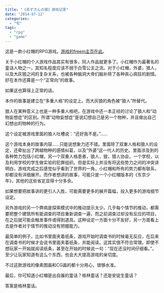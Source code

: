 ```yaml
---
title: "《赤ずきんの狼》游戏记录"
date: "2014-07-12"
categories: 
  - "宅"
tags: 
  - "rpg"
  - "game"
---
```


这是一款小红帽的RPG游戏。[游戏的freem主页在此](http://www.freem.ne.jp/win/game/6892 "赤ずきんの狼")。

关于小红帽的个人游戏作品其实有很多，同人作品就更多了。小红帽作为最著名的童话人物之一，其知名程度应该不弱于白雪公主之流。对于小红帽，外婆，猎人，以及大灰狼之间的复杂关系，也被各种脑洞大帝们脑补除了各种丧心病狂的剧情。好在本作还算是一个“正常向”的故事。

如果这也算得上正常的话。

本作的故事是建立在“多重人格”的设定上。而大灰狼的角色被“狼人”所替代。

狼人在某种意义上也是一种多重人格吧，在游戏中还一本正经的讨论了狼人和“动物妄想症”的区别。所谓“动物妄想症”是说幻想自己是另一个物种，并且做出自己幻想出的物种的行为。

这个设定被游戏里面的狼人吐槽说：“还好我不是。”……

这个游戏本身的故事内容……只能说想象力还不错。里面除了双重人格和狼人的设定，还牵扯出了跨越物种的感情纠葛，以及“外婆”这一代人的历史。里面涉及到的各种势力包括小红帽，另一个双重人格患者，狼人，狼，猎人协会，一个学校，以及利用学校的学生做实验的犯罪组织。但是实际上并没有将这些势力之间的冲突讲明白，游戏完成之后感觉似乎看到了世界的一角，小红帽和所有的势力都有联系，却都没有详细展开。而作者想讲的故事，可能只是一个小红帽版本的《东京少年》，其他的这些省定显得十分多余。

如果想要把故事讲的更引人入胜，可能需要更多的展开篇幅，投入更多的游戏细节设定。

另外游戏的另一个弊病是探索模式中的推动提示太少。几乎每个情节的推动，都需要把整个建筑所有能调查的项目重新调查一遍，而之前调查过却没有反应的项目，在之后就可能会触发事件或得到道具。这种设定一方面十分不友好，另一方面看上去是作者对于情节的推动没有把握能力。

最简单的例子，比如书里面夹着纸条，游戏开始时调查书的时候毫无反应，在后来在调查书的时候才会说书里面夹着纸条，并能阅读。这其实很不符合常理。即使不想玩家一开始就阅读纸条，甚至在开始的时候说一句：“现在还没时间仔细看。”，至少让玩家知道有这么个东西，也会大大提高游戏的亲切度。

不过这款游戏的像素图画和CG画的都十分用心，很够水准。

最后，你可知道小红帽是出自誰的童话？格林童话？还是安徒生童话？

答案是格林童话。
